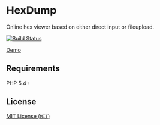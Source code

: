 HexDump
=

Online hex viewer based on either direct input or fileupload.

[![Build Status](https://travis-ci.org/PeeHaa/HexDump.png?branch=master)](https://travis-ci.org/PeeHaa/HexDump)

[Demo][demo]

Requirements
-

PHP 5.4+

License
-

[MIT License (`MIT`)][MIT]

[MIT]: http://spdx.org/licenses/MIT
[demo]: https://hexdump.pieterhordijk.com